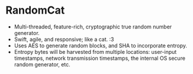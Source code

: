 # RandomCat
- Multi-threaded, feature-rich, cryptographic true random number generator.
- Swift, agile, and responsive; like a cat. :3
- Uses AES to generate random blocks, and SHA to incorporate entropy.
- Entropy bytes will be harvested from multiple locations: user-input timestamps, network transmission timestamps, the internal OS secure random generator, etc.
